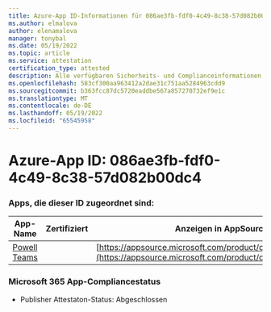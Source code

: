 ```yaml
---
title: Azure-App ID-Informationen für 086ae3fb-fdf0-4c49-8c38-57d082b00dc4
ms.author: elmalova
author: elenamalova
manager: tonybal
ms.date: 05/19/2022
ms.topic: article
ms.service: attestation
certification_type: attested
description: Alle verfügbaren Sicherheits- und Complianceinformationen für 086ae3fb-fdf0-4c49-8c38-57d082b00dc4.
ms.openlocfilehash: 583cf300aa963412a2dae31c751aa5284963cdd9
ms.sourcegitcommit: b363fcc87dc5720eaddbe567a857270732ef9e1c
ms.translationtype: MT
ms.contentlocale: de-DE
ms.lasthandoff: 05/19/2022
ms.locfileid: "65545958"
---
```

# <a name="azure-app-id-086ae3fb-fdf0-4c49-8c38-57d082b00dc4"></a>Azure-App ID: 086ae3fb-fdf0-4c49-8c38-57d082b00dc4


### <a name="apps-associated-with-this-id"></a>Apps, die dieser ID zugeordnet sind:
| **App-Name** | **Zertifiziert** | **Anzeigen in AppSource** |
|--------------|---------------|-----------------------|
| [Powell Teams](../forward/WA200001585.md) |  | [https://appsource.microsoft.com/product/office/WA200001585](https://appsource.microsoft.com/product/office/WA200001585) |

### <a name="microsoft-365-app-compliance-status"></a>Microsoft 365 App-Compliancestatus
- Publisher Attestaton-Status: Abgeschlossen
